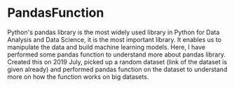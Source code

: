 # PandasFunction
Python's pandas library is the most widely used library in Python for Data Analysis and Data Science, it is the most important library. It enables us to manipulate the data and build machine learning models. Here, I have performed some pandas function to understand more about pandas library.
Created this on 2019 July, picked up a random dataset (link of the dataset is given already) and performed pandas function on the dataset to understand more on how the function works on big datasets.
